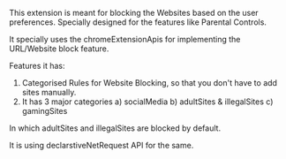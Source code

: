This extension is meant for blocking the Websites based on the user preferences. Specially designed for the features like Parental Controls.

It specially uses the chromeExtensionApis for implementing the URL/Website block feature. 

Features it has:
1) Categorised Rules for Website Blocking, so that you don't have to add sites manually.
2) It has 3 major categories a) socialMedia b) adultSites & illegalSites c) gamingSites

In which adultSites and illegalSites are blocked by default. 

It is using declarstiveNetRequest API for the same. 
